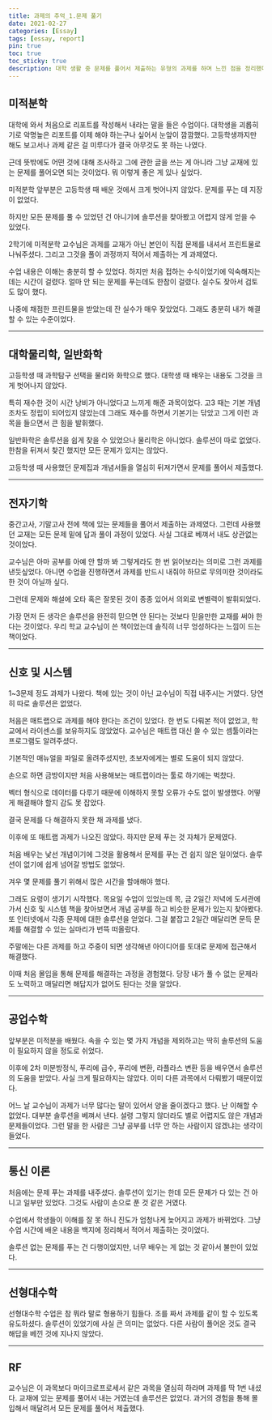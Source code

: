 ```yaml
---
title: 과제의 추억_1.문제 풀기
date: 2021-02-27
categories: [Essay]
tags: [essay, report]
pin: true
toc: true
toc_sticky: true
description: 대학 생활 중 문제를 풀어서 제출하는 유형의 과제를 하며 느낀 점을 정리했다.
---
```


## __미적분학__

대학에 와서 처음으로 리포트를 작성해서 내라는 말을 들은 수업이다. 대학생을 괴롭히기로 악명높은 리포트를 이제 해야 하는구나 싶어서 눈앞이 깜깜했다. 고등학생까지만 해도 보고서나 과제 같은 걸 미루다가 결국 아무것도 못 하는 나였다.

근데 뜻밖에도 어떤 것에 대해 조사하고 그에 관한 글을 쓰는 게 아니라 그냥 교재에 있는 문제를 풀어오면 되는 것이었다. 뭐 이렇게 좋은 게 있나 싶었다.

미적분학 앞부분은 고등학생 때 배운 것에서 크게 벗어나지 않았다. 문제를 푸는 데 지장이 없었다.

하지만 모든 문제를 풀 수 있었던 건 아니기에 솔루션을 찾아봤고 어렵지 않게 얻을 수 있었다.

2학기에 미적분학 교수님은 과제를 교재가 아닌 본인이 직접 문제를 내셔서 프린트물로 나눠주셨다. 그리고 그것을 풀이 과정까지 적어서 제출하는 게 과제였다.

수업 내용은 이해는 충분히 할 수 있었다. 하지만 처음 접하는 수식이었기에 익숙해지는 데는 시간이 걸렸다. 얼마 안 되는 문제를 푸는데도 한참이 걸렸다. 실수도 잦아서 검토도 많이 했다.

나중에 채점한 프린트물을 받았는데 잔 실수가 매우 잦았었다. 그래도 충분히 내가 해결할 수 있는 수준이었다.

***

## __대학물리학, 일반화학__

고등학생 때 과학탐구 선택을 물리와 화학으로 했다. 대학생 때 배우는 내용도 그것을 크게 벗어나지 않았다.

특히 재수한 것이 시간 낭비가 아니었다고 느끼게 해준 과목이었다. 고3 때는 기본 개념조차도 정립이 되어있지 않았는데 그래도 재수를 하면서 기본기는 닦았고 그게 이런 과목을 들으면서 큰 힘을 발휘했다.

일반화학은 솔루션을 쉽게 찾을 수 있었으나 물리학은 아니었다. 솔루션이 따로 없었다. 한참을 뒤져서 찾긴 했지만 모든 문제가 있지는 않았다.

고등학생 때 사용했던 문제집과 개념서들을 열심히 뒤져가면서 문제를 풀어서 제출했다.

***

## __전자기학__

중간고사, 기말고사 전에 책에 있는 문제들을 풀어서 제출하는 과제였다. 그런데 사용했던 교재는 모든 문제 밑에 답과 풀이 과정이 있었다. 사실 그대로 베껴서 내도 상관없는 것이었다.

교수님은 아마 공부를 아예 안 할까 봐 그렇게라도 한 번 읽어보라는 의미로 그런 과제를 낸듯싶었다. 아니면 수업을 진행하면서 과제를 반드시 내줘야 하므로 무의미한 것이라도 한 것이 아닐까 싶다.

그런데 문제와 해설에 오타 혹은 잘못된 것이 종종 있어서 의외로 변별력이 발휘되었다.

가장 먼저 든 생각은 솔루션을 완전히 믿으면 안 된다는 것보다 믿을만한 교재를 써야 한다는 것이었다. 우리 학교 교수님이 쓴 책이었는데 솔직히 너무 엉성하다는 느낌이 드는 책이었다.

***

## __신호 및 시스템__

1~3문제 정도 과제가 나왔다. 책에 있는 것이 아닌 교수님이 직접 내주시는 거였다. 당연히 따로 솔루션은 없었다.

처음은 매트랩으로 과제를 해야 한다는 조건이 있었다. 한 번도 다뤄본 적이 없었고, 학교에서 라이센스를 보유하지도 않았었다. 교수님은 매트랩 대신 쓸 수 있는 셈툴이라는 프로그램도 알려주셨다.

기본적인 매뉴얼을 파일로 올려주셨지만, 초보자에게는 별로 도움이 되지 않았다.

손으로 하면 금방이지만 처음 사용해보는 매트랩이라는 툴로 하기에는 벅찼다.

벡터 형식으로 데이터를 다루기 때문에 이해하지 못할 오류가 수도 없이 발생했다. 어떻게 해결해야 할지 감도 못 잡았다.

결국 문제를 다 해결하지 못한 채 과제를 냈다.

이후에 또 매트랩 과제가 나오진 않았다. 하지만 문제 푸는 것 자체가 문제였다.

처음 배우는 낯선 개념이기에 그것을 활용해서 문제를 푸는 건 쉽지 않은 일이었다. 솔루션이 없기에 쉽게 넘어갈 방법도 없었다.

겨우 몇 문제를 풀기 위해서 많은 시간을 할애해야 했다.

그래도 요령이 생기기 시작했다. 목요일 수업이 있었는데 목, 금 2일간 저녁에 도서관에 가서 신호 및 시스템 책을 찾아보면서 개념 공부를 하고 비슷한 문제가 있는지 찾아봤다. 또 인터넷에서 각종 문제에 대한 솔루션을 얻었다. 그걸 붙잡고 2일간 매달리면 문득 문제를 해결할 수 있는 실마리가 번뜩 떠올랐다.

주말에는 다른 과제를 하고 주중이 되면 생각해낸 아이디어를 토대로 문제에 접근해서 해결했다.

이때 처음 몰입을 통해 문제를 해결하는 과정을 경험했다. 당장 내가 풀 수 없는 문제라도 노력하고 매달리면 해답지가 없어도 된다는 것을 알았다.

***

## __공업수학__

앞부분은 미적분을 배웠다. 속을 수 있는 몇 가지 개념을 제외하고는 딱히 솔루션의 도움이 필요하지 않을 정도로 쉬었다.

이후에 2차 미분방정식, 푸리에 급수, 푸리에 변환, 라플라스 변환 등을 배우면서 솔루션의 도움을 받았다. 사실 크게 필요하지는 않았다. 이미 다른 과목에서 다뤄봤기 때문이었다.

어느 날 교수님이 과제가 너무 많다는 말이 있어서 양을 줄이겠다고 했다. 난 이해할 수 없었다. 대부분 솔루션을 베껴서 낸다. 설령 그렇지 않더라도 별로 어렵지도 않은 개념과 문제들이었다. 그런 말을 한 사람은 그냥 공부를 너무 안 하는 사람이지 않겠냐는 생각이 들었다.

***

## __통신 이론__

처음에는 문제 푸는 과제를 내주셨다. 솔루션이 있기는 한데 모든 문제가 다 있는 건 아니고 일부만 있었다. 그것도 사람이 손으로 푼 것 같은 거였다.

수업에서 학생들이 이해를 잘 못 하니 진도가 엄청나게 늦어지고 과제가 바뀌었다. 그냥 수업 시간에 배운 내용을 백지에 정리해서 적어서 제출하는 것이었다.

솔루션 없는 문제를 푸는 건 다행이었지만, 너무 배우는 게 없는 것 같아서 불만이 있었다.

***

## __선형대수학__

선형대수학 수업은 참 뭐라 말로 형용하기 힘들다. 조를 짜서 과제를 같이 할 수 있도록 유도하셨다. 솔루션이 있었기에 사실 큰 의미는 없었다. 다른 사람이 풀어온 것도 결국 해답을 베낀 것에 지나지 않았다.

***

## __RF__

교수님은 이 과목보다 마이크로프로세서 같은 과목을 열심히 하라며 과제를 딱 1번 내셨다. 교재에 있는 문제를 풀어서 내는 거였는데 솔루션은 없었다. 과거의 경험을 통해 몰입해서 매달려서 모든 문제를 풀어서 제출했다.
